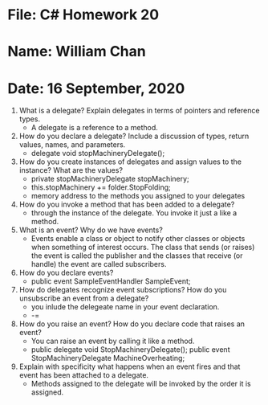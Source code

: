 # File: C# Homework 20
# Name: William Chan
# Date: 16 September, 2020

1. What is a delegate? Explain delegates in terms of pointers and reference types.
	- A delegate is a reference to a method. 
2. How do you declare a delegate? Include a discussion of types, return values, names, and parameters.
	- delegate void stopMachineryDelegate();
3. How do you create instances of delegates and assign values to the instance? What are the values?
	- private stopMachineryDelegate stopMachinery;
	- this.stopMachinery += folder.StopFolding;
	- memory address to the methods you assigned to your delegates
4. How do you invoke a method that has been added to a delegate?
	- through the instance of the delegate. You invoke it just a like a method.
5. What is an event? Why do we have events?
	- Events enable a class or object to notify other classes or objects when something of interest occurs. The class that sends (or raises) the event is called the publisher and the classes that receive (or handle) the event are called subscribers.
6. How do you declare events?
	- public event SampleEventHandler SampleEvent;
7. How do delegates recognize event subscriptions? How do you unsubscribe an event from a delegate?
	- you inlude the delegeate name in your event declaration.
	- -=
8. How do you raise an event? How do you declare code that raises an event?
	- You can raise an event by calling it like a method.
	- public delegate void StopMachineryDelegate();
 public event StopMachineryDelegate MachineOverheating;
9. Explain with specificity what happens when an event fires and that event has been attached to a
delegate.
	- Methods assigned to the delegate will be invoked by the order it is assigned.
